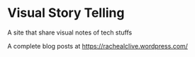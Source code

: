 # Visual Story Telling 
A site that share visual notes of tech stuffs

A complete blog posts at https://rachealclive.wordpress.com/
